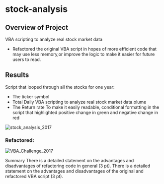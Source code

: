 # stock-analysis

## Overview of Project
VBA scripting to analyze real stock market data
- Refactored the original VBA script in hopes of more efficient code that may use less memory,or improve the logic to make it easier for future users to read. 

## Results
Script that looped through all the stocks for one year:
- The ticker symbol
- Total Daily VBA scripting to analyze real stock market data.olume
- The Return rate
To make it easily readable, conditional formatting in the script that highlighted positive change in green and negative change in red


![stock_analysis_2017](https://user-images.githubusercontent.com/74462990/133009723-5ccb78a7-13f3-42e5-a970-82d7f00589c5.PNG)


### Refactored:
![VBA_Challenge_2017](https://user-images.githubusercontent.com/74462990/133010141-4d94806a-7f4f-44f2-8395-78c3873445a3.PNG)

Summary
There is a detailed statement on the advantages and disadvantages of refactoring code in general (3 pt).
There is a detailed statement on the advantages and disadvantages of the original and refactored VBA script (3 pt).
